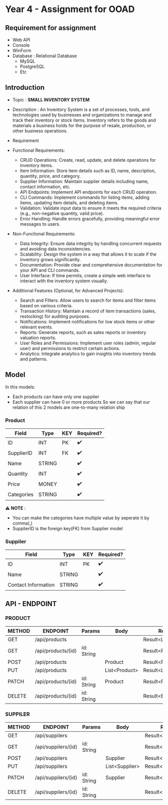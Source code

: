 # Year 4 - Assignment for OOAD

## Requirement for assignment

- Web API
- Console
- WinForm
- Database : Relational Database
  - MySQL
  - PostgreSQL
  - Etc

## Introduction

- Topic : **SMALL INVENTORY SYSTEM**

- Description : An Inventory System is a set of processes, tools, and technologies used by businesses and organizations to manage and track their inventory or stock items. Inventory refers to the goods and materials a business holds for the purpose of resale, production, or other business operations.

- Requirement

* Functional Requirements:

  - CRUD Operations:
    Create, read, update, and delete operations for inventory items.
  - Item Information:
    Store item details such as ID, name, description, quantity, price, and category.
  - Supplier Information:
    Maintain supplier details including name, contact information, etc.
  - API Endpoints:
    Implement API endpoints for each CRUD operation.
  - CLI Commands:
    Implement commands for listing items, adding items, updating item details, and deleting items.
  - Validation:
    Validate input data to ensure it meets the required criteria (e.g., non-negative quantity, valid price).
  - Error Handling:
    Handle errors gracefully, providing meaningful error messages to users.

* Non-Functional Requirements:

  - Data Integrity:
    Ensure data integrity by handling concurrent requests and avoiding data inconsistencies.
  - Scalability:
    Design the system in a way that allows it to scale if the inventory grows significantly.
  - Documentation:
    Provide clear and comprehensive documentation for your API and CLI commands.
  - User Interface:
    If time permits, create a simple web interface to interact with the inventory system visually.

* Additional Features (Optional, for Advanced Projects):

  - Search and Filters:
    Allow users to search for items and filter items based on various criteria.
  - Transaction History:
    Maintain a record of item transactions (sales, restocking) for auditing purposes.
  - Notifications:
    Implement notifications for low stock items or other relevant events.
  - Reports:
    Generate reports, such as sales reports or inventory valuation reports.
  - User Roles and Permissions:
    Implement user roles (admin, regular user) and permissions to restrict certain actions.
  - Analytics:
    Integrate analytics to gain insights into inventory trends and patterns.

## Model

In this models:
- Each products can have only one supplier
- Each supplier can have 0 or more products
So we can say that our relation of this 2 models are one-to-many relation ship

### Product

| Field      | Type   | KEY | Required?          |
| ---------- | ------ | --- | ------------------ |
| ID         | INT    | PK  | :heavy_check_mark: |
| SupplierID | INT    | FK  | :heavy_check_mark: |
| Name       | STRING |     | :heavy_check_mark: |
| Quantity   | INT    |     | :heavy_check_mark: |
| Price      | MONEY  |     | :heavy_check_mark: |
| Categories | STRING |     | :heavy_check_mark: |

:warning: **NOTE** : 

- You can make the categories have multiple value by seperate it by comma(,)
- SupplierID is the foreign key(FK) from Supplier model 

### Suppiler

| Field               | Type   | KEY | Required?          |
| ------------------- | ------ | --- | ------------------ |
| ID                  | INT    | PK  | :heavy_check_mark: |
| Name                | STRING |     | :heavy_check_mark: |
| Contact Information | STRING |     | :heavy_check_mark: |

## API - ENDPOINT

### PRODUCT

| METHOD | ENDPOINT           | Params     | Body          | Response                |
| ------ | ------------------ | ---------- | ------------- | ----------------------- |
| GET    | /api/products      |            |               | Result<List<Product>>   |
| GET    | /api/products/{id} | id: String |               | Result<Product?>        |
| POST   | /api/products      |            | Product       | Result\<Product?>       |
| PUT    | /api/products      |            | List\<Product> | Result\<List\<Product>> |
| PATCH  | /api/products/{id} | id: String | Product       | Result\<Product?>       |
| DELETE | /api/products/{id} | id: String |               | Result\<Bool>           |

### SUPPILER

| METHOD | ENDPOINT            | Params     | Body           | Response                 |
| ------ | ------------------- | ---------- | -------------- | ------------------------ |
| GET    | /api/suppilers      |            |                | Result<List<Supplier>>   |
| GET    | /api/suppilers/{id} | id: String |                | Result<Supplier?>        |
| POST   | /api/suppilers      |            | Supplier       | Result\<Supplier?>       |
| PUT    | /api/suppilers      |            | List\<Supplier> | Result\<List\<Supplier>> |
| PATCH  | /api/suppilers/{id} | id: String | Supplier       | Result\<Supplier?>       |
| DELETE | /api/suppilers/{id} | id: String |                | Result\<Bool>            |
